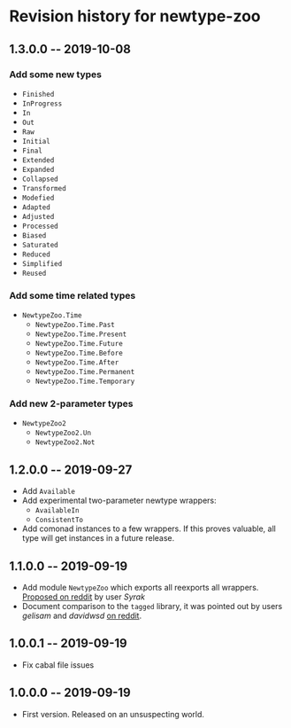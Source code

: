 # Revision history for newtype-zoo

## 1.3.0.0 -- 2019-10-08

### Add some new types

* `Finished`
* `InProgress`
* `In`
* `Out`
* `Raw`
* `Initial`
* `Final`
* `Extended`
* `Expanded`
* `Collapsed`
* `Transformed`
* `Modefied`
* `Adapted`
* `Adjusted`
* `Processed`
* `Biased`
* `Saturated`
* `Reduced`
* `Simplified`
* `Reused`

### Add some time related types

* `NewtypeZoo.Time`
  * `NewtypeZoo.Time.Past`
  * `NewtypeZoo.Time.Present`
  * `NewtypeZoo.Time.Future`
  * `NewtypeZoo.Time.Before`
  * `NewtypeZoo.Time.After`
  * `NewtypeZoo.Time.Permanent`
  * `NewtypeZoo.Time.Temporary`

### Add new 2-parameter types

* `NewtypeZoo2`
  * `NewtypeZoo2.Un`
  * `NewtypeZoo2.Not`

## 1.2.0.0 -- 2019-09-27

* Add `Available`
* Add experimental two-parameter newtype wrappers:
  * `AvailableIn`
  * `ConsistentTo`
* Add comonad instances to a few wrappers. If this proves valuable,
  all type will get instances in a future release.

## 1.1.0.0 -- 2019-09-19

* Add module `NewtypeZoo` which exports all reexports all wrappers.
  [Proposed on reddit](https://www.reddit.com/r/haskell/comments/d6fiti/announcement_a_library_of_typical_newtype/f0sz4yv?utm_source=share&utm_medium=web2x) by user _Syrak_
* Document comparison to the `tagged` library, it was pointed out by users _gelisam_ and _davidwsd_
  [on reddit](https://www.reddit.com/r/haskell/comments/d6fiti/announcement_a_library_of_typical_newtype/f0tdyns?utm_source=share&utm_medium=web2x).

## 1.0.0.1 -- 2019-09-19

* Fix cabal file issues

## 1.0.0.0 -- 2019-09-19

* First version. Released on an unsuspecting world.
